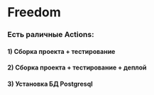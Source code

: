 # Freedom

### Есть раличные Actions:
#### 1) Сборка проекта + тестирование
#### 2) Сборка проекта + тестирование + деплой
#### 3) Установка БД Postgresql